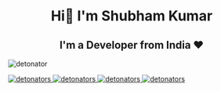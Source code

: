 
<h1 align="center">Hi👋 I'm Shubham Kumar</h1>
<h2 align="center">I'm a Developer from India ❤</h2>


<p align="left"> <img src="https://komarev.com/ghpvc/?username=detonators" alt="detonator" /> </p>





<p align="left">
  <a href="https://github.com/detonators"> <img src="https://img.shields.io/badge/C++-lightblue.svg?style=for-the-badge&logo=cplusplus" alt="detonators" /> </a>
  <a href="https://github.com/detonators"> <img src="https://img.shields.io/badge/C-lightblue.svg?style=for-the-badge&logo=cplusplus" alt="detonators" /> </a>
  <a href="https://github.com/detonators"> <img src="https://img.shields.io/badge/Python-lightblue.svg?style=for-the-badge" alt="detonators" /> </a>
 <!-- <a href="https://github.com/detonators"> <img src="https://img.shields.io/badge/Java-lightblue.svg?style=for-the-badge" alt="detonators" /> </a>  -->
  <a href="https://github.com/detonators"> <img src="https://img.shields.io/badge/Javascript-lightblue.svg?style=for-the-badge" alt="detonators" /> </a>
  <!-- <a href="https://github.com/detonators"> <img src="https://img.shields.io/badge/Kotlin-lightblue.svg?style=for-the-badge" alt="detonators" /> </a>
  <a href="https://github.com/detonators"> <img src="https://img.shields.io/badge/Flutter-lightblue.svg?style=for-the-badge" alt="detonators" /> </a>  -->
</p>
<!--
**detonators/detonators** is a ✨ _special_ ✨ repository because its `README.md` (this file) appears on your GitHub profile.

Here are some ideas to get you started:

- 🔭 I’m currently working on ...
- 🌱 I’m currently learning ...
- 👯 I’m looking to collaborate on ...
- 🤔 I’m looking for help with ...
- 💬 Ask me about ...
- 📫 How to reach me: ...
- 😄 Pronouns: ...
- ⚡ Fun fact: ...
-->
